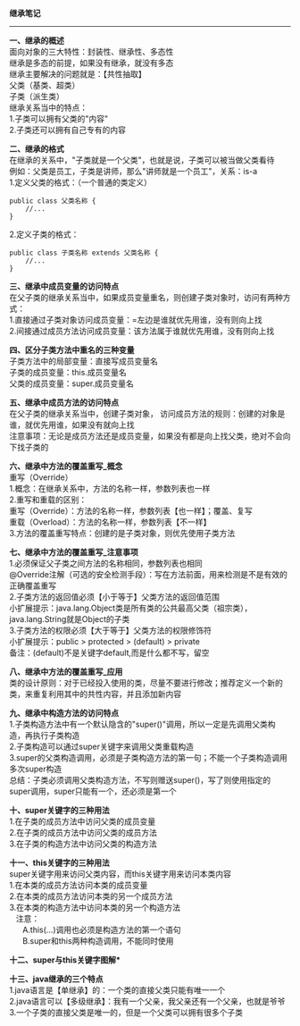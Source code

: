 **继承笔记**  

----------

**一、继承的概述**  
面向对象的三大特性：封装性、继承性、多态性  
继承是多态的前提，如果没有继承，就没有多态  
继承主要解决的问题就是：【共性抽取】  
父类（基类、超类）  
子类（派生类）  
继承关系当中的特点：  
1.子类可以拥有父类的"内容"  
2.子类还可以拥有自己专有的内容  

**二、继承的格式**  
在继承的关系中，"子类就是一个父类"，也就是说，子类可以被当做父类看待  
例如：父类是员工，子类是讲师，那么"讲师就是一个员工"，关系：is-a  
1.定义父类的格式：（一个普通的类定义）  

    public class 父类名称 {
        //...
    }    

2.定义子类的格式：  

    public class 子类名称 extends 父类名称 {
        //...
    }

**三、继承中成员变量的访问特点**  
在父子类的继承关系当中，如果成员变量重名，则创建子类对象时，访问有两种方式：  
1.直接通过子类对象访问成员变量：=左边是谁就优先用谁，没有则向上找  
2.间接通过成员方法访问成员变量：该方法属于谁就优先用谁，没有则向上找  

**四、区分子类方法中重名的三种变量**  
子类方法中的局部变量：直接写成员变量名   
子类的成员变量：this.成员变量名  
父类的成员变量：super.成员变量名  

**五、继承中成员方法的访问特点**  
在父子类的继承关系当中，创建子类对象， 访问成员方法的规则：创建的对象是谁，就优先用谁，如果没有就向上找  
注意事项：无论是成员方法还是成员变量，如果没有都是向上找父类，绝对不会向下找子类的  

**六、继承中方法的覆盖重写_概念**  
重写（Override）  
1.概念：在继承关系中，方法的名称一样，参数列表也一样   
2.重写和重载的区别：  
重写（Override）：方法的名称一样，参数列表【也一样】；覆盖、复写  
重载（Overload）：方法的名称一样，参数列表【不一样】  
3.方法的覆盖重写特点：创建的是子类对象，则优先使用子类方法  

**七、继承中方法的覆盖重写_注意事项**  
1.必须保证父子类之间方法的名称相同，参数列表也相同  
@Override注解（可选的安全检测手段）：写在方法前面，用来检测是不是有效的正确覆盖重写  
2.子类方法的返回值必须【小于等于】父类方法的返回值范围  
小扩展提示：java.lang.Object类是所有类的公共最高父类（祖宗类），java.lang.String就是Object的子类  
3.子类方法的权限必须【大于等于】父类方法的权限修饰符  
小扩展提示：public > protected > (default) > private  
备注：(default)不是关键字default,而是什么都不写，留空  

**八、继承中方法的覆盖重写_应用**  
类的设计原则：对于已经投入使用的类，尽量不要进行修改；推荐定义一个新的类，来重复利用其中的共性内容，并且添加新内容  

**九、继承中构造方法的访问特点**  
1.子类构造方法中有一个默认隐含的"super()"调用，所以一定是先调用父类构造，再执行子类构造  
2.子类构造可以通过super关键字来调用父类重载构造  
3.super的父类构造调用，必须是子类构造方法的第一句；不能一个子类构造调用多次super构造  
总结：子类必须调用父类构造方法，不写则赠送super()，写了则使用指定的super调用，super只能有一个，还必须是第一个  

**十、super关键字的三种用法**  
1.在子类的成员方法中访问父类的成员变量  
2.在子类的成员方法中访问父类的成员方法  
3.在子类的构造方法中访问父类的构造方法  

**十一、this关键字的三种用法**  
super关键字用来访问父类内容，而this关键字用来访问本类内容  
1.在本类的成员方法访问本类的成员变量  
2.在本类的成员方法访问本类的另一个成员方法  
3.在本类的构造方法中访问本类的另一个构造方法  
&nbsp;&nbsp;&nbsp;注意：  
&nbsp;&nbsp;&nbsp;&nbsp;&nbsp;&nbsp;A.this(...)调用也必须是构造方法的第一个语句  
&nbsp;&nbsp;&nbsp;&nbsp;&nbsp;&nbsp;B.super和this两种构造调用，不能同时使用  

**十二、super与this关键字图解\***  

**十三、java继承的三个特点**  
1.java语言是【单继承】的：一个类的直接父类只能有唯一一个  
2.java语言可以【多级继承】：我有一个父亲，我父亲还有一个父亲，也就是爷爷  
3.一个子类的直接父类是唯一的，但是一个父类可以拥有很多个子类  